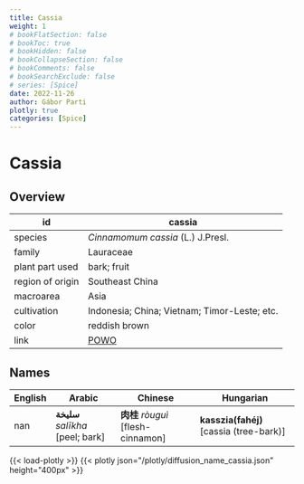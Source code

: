 ```yaml
---
title: Cassia
weight: 1
# bookFlatSection: false
# bookToc: true
# bookHidden: false
# bookCollapseSection: false
# bookComments: false
# bookSearchExclude: false
# series: [Spice]
date: 2022-11-26
author: Gábor Parti
plotly: true
categories: [Spice]
---
```


# Cassia

## Overview

|       id       |                       cassia                      |
|----------------|---------------------------------------------------|
|     species    |         *Cinnamomum cassia* (L.) J.Presl.         |
|     family     |                     Lauraceae                     |
| plant part used|                    bark; fruit                    |
|region of origin|                  Southeast China                  |
|    macroarea   |                        Asia                       |
|   cultivation  |    Indonesia; China; Vietnam; Timor-Leste; etc.   |
|      color     |                   reddish brown                   |
|      link      |[POWO](https://powo.science.kew.org/taxon/463288-1)|

## Names

|English|             Arabic             |             Chinese            |               Hungarian               |
|-------|--------------------------------|--------------------------------|---------------------------------------|
|  nan  |**سليخة** *salīkha* [peel; bark]|**肉桂** *ròuguì* [flesh-cinnamon]|**kasszia(fahéj)** [cassia (tree-bark)]|

{{< load-plotly >}}
{{< plotly json="/plotly/diffusion_name_cassia.json" height="400px" >}}